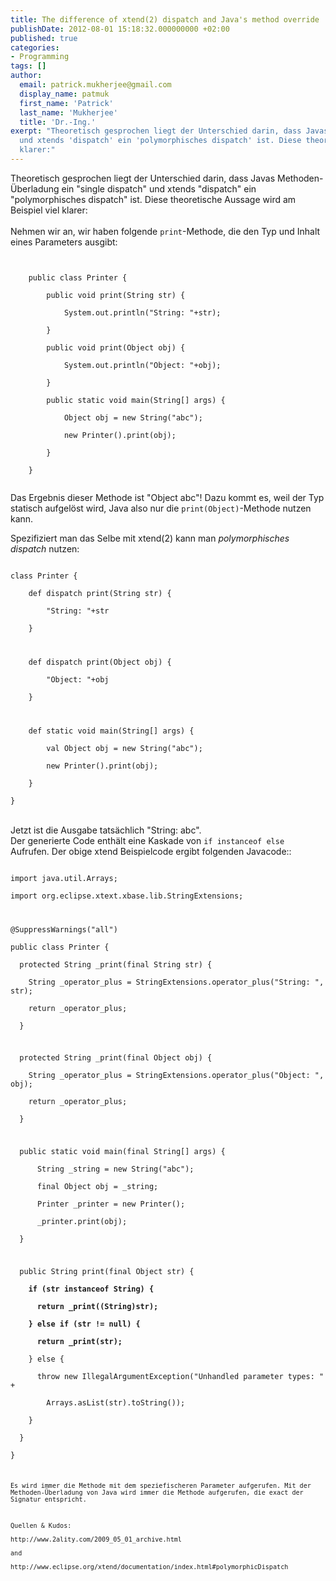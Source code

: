 ```yaml
---
title: The difference of xtend(2) dispatch and Java's method override
publishDate: 2012-08-01 15:18:32.000000000 +02:00
published: true
categories:
- Programming
tags: []
author:
  email: patrick.mukherjee@gmail.com
  display_name: patmuk
  first_name: 'Patrick'
  last_name: 'Mukherjee'
  title: 'Dr.-Ing.'
exerpt: "Theoretisch gesprochen liegt der Unterschied darin, dass Javas Methoden-Überladung ein 'single dispatch'
  und xtends 'dispatch' ein 'polymorphisches dispatch' ist. Diese theoretische Aussage wird am Beispiel viel
  klarer:"
---
```

<p>Theoretisch gesprochen liegt der Unterschied darin, dass Javas Methoden-Überladung ein "single dispatch"
  und xtends "dispatch" ein "polymorphisches dispatch" ist. Diese theoretische Aussage wird am Beispiel viel
  klarer:<br />
<br />
  Nehmen wir an, wir haben folgende <code>print</code>-Methode, die den Typ und Inhalt eines Parameters ausgibt:
</p>
<p><code><br />
    public class Printer {<br />
        public void print(String str) {<br />
            System.out.println("String: "+str);<br />
        }<br />
        public void print(Object obj) {<br />
            System.out.println("Object: "+obj);<br />
        }<br />
        public static void main(String[] args) {<br />
            Object obj = new String("abc");<br />
            new Printer().print(obj);<br />
        }<br />
    }<br />
</code></p>
<p>Das Ergebnis dieser Methode ist "Object abc"! Dazu kommt es, weil der Typ statisch aufgelöst wird, Java also nur die
  <code>print(Object)</code>-Methode nutzen kann.
</p>
<p>Spezifiziert man das Selbe mit xtend(2) kann man <em>polymorphisches dispatch</em> nutzen:<br />
  <code><br />
class Printer {<br />
    def dispatch print(String str) {<br />
        "String: "+str<br />
    }</p>
<p>    def dispatch print(Object obj) {<br />
        "Object: "+obj<br />
    }</p>
<p>    def static void main(String[] args) {<br />
        val Object obj = new String("abc");<br />
        new Printer().print(obj);<br />
    }<br />
}<br />
</code><br />
  Jetzt ist die Ausgabe tatsächlich "String: abc".<br />
  Der generierte Code enthält eine Kaskade von <code>if instanceof else </code> Aufrufen. Der obige xtend Beispielcode
  ergibt folgenden Javacode::<br />
  <code><br />
import java.util.Arrays;<br />
import org.eclipse.xtext.xbase.lib.StringExtensions;</p>
<p>@SuppressWarnings("all")<br />
public class Printer {<br />
  protected String _print(final String str) {<br />
    String _operator_plus = StringExtensions.operator_plus("String: ", str);<br />
    return _operator_plus;<br />
  }</p>
<p>  protected String _print(final Object obj) {<br />
    String _operator_plus = StringExtensions.operator_plus("Object: ", obj);<br />
    return _operator_plus;<br />
  }</p>
<p>  public static void main(final String[] args) {<br />
      String _string = new String("abc");<br />
      final Object obj = _string;<br />
      Printer _printer = new Printer();<br />
      _printer.print(obj);<br />
  }</p>
<p>  public String print(final Object str) {<br />
<strong>    if (str instanceof String) {<br />
      return _print((String)str);<br />
    } else if (str != null) {<br />
      return _print(str);</strong><br />
    } else {<br />
      throw new IllegalArgumentException("Unhandled parameter types: " +<br />
        Arrays.<object>asList(str).toString());<br />
    }<br />
  }<br />
}<br />
<code><br />
Es wird immer die Methode mit dem speziefischeren Parameter aufgerufen. Mit der Methoden-Überladung von Java wird immer die Methode aufgerufen, die exact der Signatur entspricht.</p>
<p>Quellen & Kudos:<br />
http://www.2ality.com/2009_05_01_archive.html<br />
and<br />
http://www.eclipse.org/xtend/documentation/index.html#polymorphicDispatch<br />
